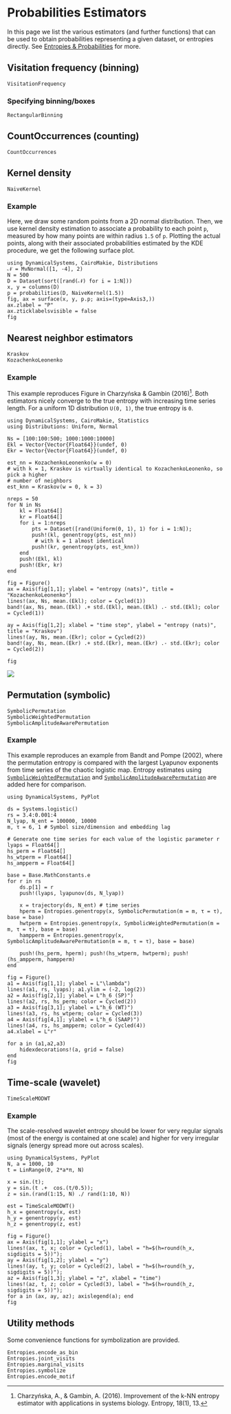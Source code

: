 # Probabilities Estimators
In this page we list the various estimators (and further functions) that can be used to obtain probabilities representing a given dataset, or entropies directly. See [Entropies & Probabilities](@ref) for more.

## Visitation frequency (binning)

```@docs
VisitationFrequency
```

### Specifying binning/boxes

```@docs
RectangularBinning
```


## CountOccurrences (counting)

```@docs
CountOccurrences
```

## Kernel density

```@docs
NaiveKernel
```

### Example

Here, we draw some random points from a 2D normal distribution. Then, we use kernel
density estimation to associate a probability to each point `p`, measured by how many points are within radius `1.5` of `p`. Plotting the actual points, along with their associated probabilities estimated by the KDE procedure, we get the following surface plot.

```@example MAIN
using DynamicalSystems, CairoMakie, Distributions
𝒩 = MvNormal([1, -4], 2)
N = 500
D = Dataset(sort([rand(𝒩) for i = 1:N]))
x, y = columns(D)
p = probabilities(D, NaiveKernel(1.5))
fig, ax = surface(x, y, p.p; axis=(type=Axis3,))
ax.zlabel = "P"
ax.zticklabelsvisible = false
fig
```

## Nearest neighbor estimators

```@docs
Kraskov
KozachenkoLeonenko
```

### Example

This example reproduces Figure in Charzyńska & Gambin (2016)[^Charzyńska2016]. Both
estimators nicely converge to the true entropy with increasing time series length.
For a uniform 1D distribution ``U(0, 1)``, the true entropy is `0`.

```@example MAIN
using DynamicalSystems, CairoMakie, Statistics
using Distributions: Uniform, Normal

Ns = [100:100:500; 1000:1000:10000]
Ekl = Vector{Vector{Float64}}(undef, 0)
Ekr = Vector{Vector{Float64}}(undef, 0)

est_nn = KozachenkoLeonenko(w = 0)
# with k = 1, Kraskov is virtually identical to KozachenkoLeonenko, so pick a higher
# number of neighbors
est_knn = Kraskov(w = 0, k = 3)

nreps = 50
for N in Ns
    kl = Float64[]
    kr = Float64[]
    for i = 1:nreps
        pts = Dataset([rand(Uniform(0, 1), 1) for i = 1:N]);
        push!(kl, genentropy(pts, est_nn))
         # with k = 1 almost identical
        push!(kr, genentropy(pts, est_knn))
    end
    push!(Ekl, kl)
    push!(Ekr, kr)
end

fig = Figure()
ax = Axis(fig[1,1]; ylabel = "entropy (nats)", title = "KozachenkoLeonenko")
lines!(ax, Ns, mean.(Ekl); color = Cycled(1))
band!(ax, Ns, mean.(Ekl) .+ std.(Ekl), mean.(Ekl) .- std.(Ekl); color = Cycled(1))

ay = Axis(fig[1,2]; xlabel = "time step", ylabel = "entropy (nats)", title = "Kraskov")
lines!(ay, Ns, mean.(Ekr); color = Cycled(2))
band!(ay, Ns, mean.(Ekr) .+ std.(Ekr), mean.(Ekr) .- std.(Ekr); color = Cycled(2))

fig
```

![](nn_entropy_example.png)

[^Charzyńska2016]: Charzyńska, A., & Gambin, A. (2016). Improvement of the k-NN entropy estimator with applications in systems biology. Entropy, 18(1), 13.

## Permutation (symbolic)

```@docs
SymbolicPermutation
SymbolicWeightedPermutation
SymbolicAmplitudeAwarePermutation
```

### Example

This example reproduces an example from Bandt and Pompe (2002), where the permutation
entropy is compared with the largest Lyapunov exponents from time series of the chaotic
logistic map. Entropy estimates using [`SymbolicWeightedPermutation`](@ref)
and [`SymbolicAmplitudeAwarePermutation`](@ref) are added here for comparison.

```@example MAIN
using DynamicalSystems, PyPlot

ds = Systems.logistic()
rs = 3.4:0.001:4
N_lyap, N_ent = 100000, 10000
m, τ = 6, 1 # Symbol size/dimension and embedding lag

# Generate one time series for each value of the logistic parameter r
lyaps = Float64[]
hs_perm = Float64[]
hs_wtperm = Float64[]
hs_ampperm = Float64[]

base = Base.MathConstants.e
for r in rs
    ds.p[1] = r
    push!(lyaps, lyapunov(ds, N_lyap))

    x = trajectory(ds, N_ent) # time series
    hperm = Entropies.genentropy(x, SymbolicPermutation(m = m, τ = τ), base = base)
    hwtperm = Entropies.genentropy(x, SymbolicWeightedPermutation(m = m, τ = τ), base = base)
    hampperm = Entropies.genentropy(x, SymbolicAmplitudeAwarePermutation(m = m, τ = τ), base = base)

    push!(hs_perm, hperm); push!(hs_wtperm, hwtperm); push!(hs_ampperm, hampperm)
end

fig = Figure()
a1 = Axis(fig[1,1]; ylabel = L"\lambda")
lines!(a1, rs, lyaps); a1.ylim = (-2, log(2))
a2 = Axis(fig[2,1]; ylabel = L"h_6 (SP)")
lines!(a2, rs, hs_perm; color = Cycled(2))
a3 = Axis(fig[3,1]; ylabel = L"h_6 (WT)")
lines!(a3, rs, hs_wtperm; color = Cycled(3))
a4 = Axis(fig[4,1]; ylabel = L"h_6 (SAAP)")
lines!(a4, rs, hs_ampperm; color = Cycled(4))
a4.xlabel = L"r"

for a in (a1,a2,a3)
    hidexdecorations!(a, grid = false)
end
fig
```

## Time-scale (wavelet)

```@docs
TimeScaleMODWT
```

### Example

The scale-resolved wavelet entropy should be lower for very regular signals (most of the
energy is contained at one scale) and higher for very irregular signals (energy spread
more out across scales).

```@example MAIN
using DynamicalSystems, PyPlot
N, a = 1000, 10
t = LinRange(0, 2*a*π, N)

x = sin.(t);
y = sin.(t .+  cos.(t/0.5));
z = sin.(rand(1:15, N) ./ rand(1:10, N))

est = TimeScaleMODWT()
h_x = genentropy(x, est)
h_y = genentropy(y, est)
h_z = genentropy(z, est)

fig = Figure()
ax = Axis(fig[1,1]; ylabel = "x")
lines!(ax, t, x; color = Cycled(1), label = "h=$(h=round(h_x, sigdigits = 5))");
ay = Axis(fig[1,2]; ylabel = "y")
lines!(ay, t, y; color = Cycled(2), label = "h=$(h=round(h_y, sigdigits = 5))");
az = Axis(fig[1,3]; ylabel = "z", xlabel = "time")
lines!(az, t, z; color = Cycled(3), label = "h=$(h=round(h_z, sigdigits = 5))");
for a in (ax, ay, az); axislegend(a); end
fig
```

## Utility methods

Some convenience functions for symbolization are provided.

```@docs
Entropies.encode_as_bin
Entropies.joint_visits
Entropies.marginal_visits
Entropies.symbolize
Entropies.encode_motif
```
